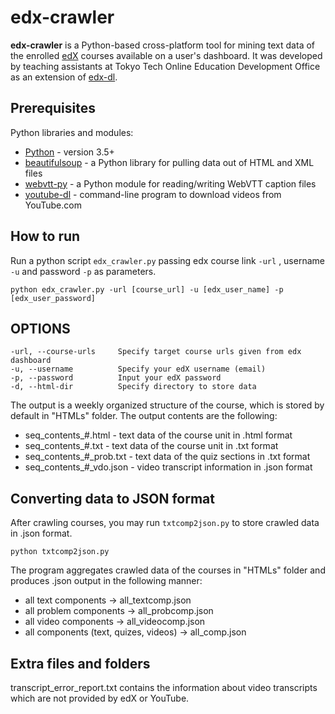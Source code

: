 # edx-crawler

**edx-crawler** is a Python-based cross-platform tool for mining text data of the enrolled [edX](www.edx.org) courses available on a user's dashboard. It was developed by teaching assistants at Tokyo Tech Online Education Development Office as an extension of [edx-dl](https://github.com/coursera-dl/edx-dl).

## Prerequisites
Python libraries and modules:

* [Python](https://www.python.org/downloads/) - version 3.5+
* [beautifulsoup](https://www.crummy.com/software/BeautifulSoup/bs4/doc/#installing-beautiful-soup) - a Python library for pulling data out of HTML and XML files
* [webvtt-py](https://pypi.python.org/pypi/webvtt-py) -  a Python module for reading/writing WebVTT caption files
* [youtube-dl](https://github.com/rg3/youtube-dl) - command-line program to download videos from YouTube.com

## How to run

Run a python script `edx_crawler.py` passing edx course link `-url` , username `-u` and password `-p` as parameters.

	python edx_crawler.py -url [course_url] -u [edx_user_name] -p [edx_user_password]

## OPTIONS

	-url, --course-urls		Specify target course urls given from edx dashboard
	-u, --username			Specify your edX username (email)
	-p, --password			Input your edX password
	-d, --html-dir			Specify directory to store data
	
The output is a weekly organized structure of the course, which is stored by default in "HTMLs" folder.
The output contents are the following:

* seq_contents_#.html - text data of the course unit in .html format
* seq_contents_#.txt - text data of the course unit in .txt format
* seq_contents_#_prob.txt - text data of the quiz sections in .txt format
* seq_contents_#_vdo.json - video transcript information in .json format

## Converting data to JSON format

After crawling courses, you may run `txtcomp2json.py` to store crawled data in .json format.

	python txtcomp2json.py
	
 The program aggregates crawled data of the courses in "HTMLs" folder and produces .json output in the following manner:
* all text components -> all_textcomp.json
* all problem components -> all_probcomp.json
* all video components -> all_videocomp.json
* all components (text, quizes, videos) -> all_comp.json

## Extra files and folders

transcript_error_report.txt contains the information about video transcripts which are not provided by edX or YouTube.
